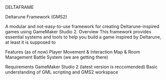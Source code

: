 DELTAFRAME

 Deltarune Framework (GMS2)

A modular and not-easy-to-use framework for creating Deltarune-inspired games using GameMaker Studio 2.
Overview
This framework provides essential systems and tools to help you build a game inspired by Deltarune, at least it is supposed to

Features (as of now)
    Player Movement & Interaction
    Map & Room Management
    Battle System (we are getting there)

Requirements
    GameMaker Studio 2 (latest version is reccomended)
    Basic understanding of GML scripting and GMS2 workspace
